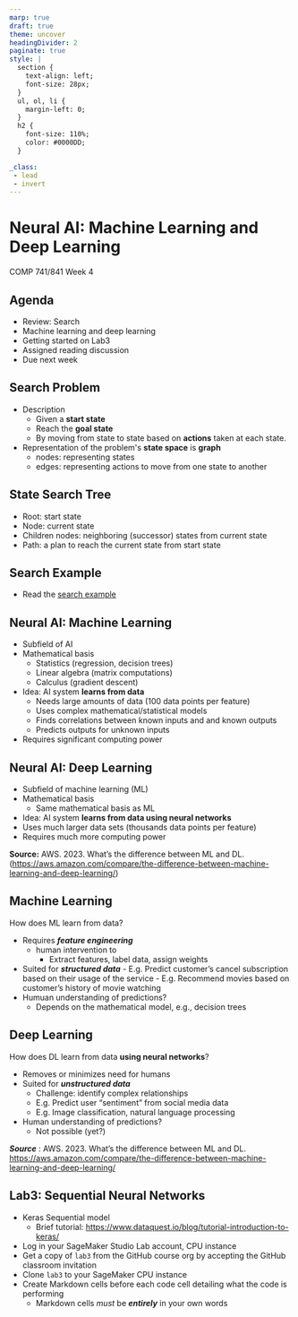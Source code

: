 ```yaml
---
marp: true
draft: true
theme: uncover
headingDivider: 2
paginate: true
style: |
  section {
    text-align: left;
    font-size: 28px;
  }
  ul, ol, li {
    margin-left: 0;
  }
  h2 {
    font-size: 110%;
    color: #0000DD;
  }

_class:
 - lead
 - invert
---
```


# Neural AI: Machine Learning and Deep Learning
COMP 741/841 Week 4​


## Agenda
- Review: Search
- Machine learning and deep learning
- Getting started on Lab3
- Assigned reading discussion
- Due next week

## Search Problem
- Description
    - Given a **start state**
    - Reach the  **goal state**
    - By moving from state to state based on **actions** taken at each state.
- Representation of the problem's **state space** is **graph**
    - nodes: representing states
    - edges: representing actions to move from one state to another

## State Search Tree
- Root: start state
- Node: current state
- Children nodes: neighboring (successor) states from current state
- Path: a plan to reach the current state from start state

## Search Example 
- Read the [search example]()


## Neural AI: Machine Learning
* Subfield of AI
* Mathematical basis
    * Statistics (regression, decision trees)
    * Linear algebra (matrix computations)
    * Calculus (gradient descent)
* Idea: AI system **learns from data**
    * Needs large amounts of data (100 data points per feature)
    * Uses complex mathematical/statistical models
    * Finds correlations between known inputs and and known outputs
    * Predicts outputs for unknown inputs
* Requires significant computing power

## Neural AI: Deep Learning
* Subfield of machine learning (ML)
* Mathematical basis
    * Same mathematical basis as ML
* Idea: AI system **learns from data using neural networks**
*   Uses much larger data sets (thousands data points per feature)
* Requires much more computing power

**Source:** AWS. 2023. What’s the difference between ML and DL.(https://aws.amazon.com/compare/the-difference-between-machine-learning-and-deep-learning/)

## Machine Learning 
How does ML learn from data?
- Requires **_feature engineering_**
    - human intervention to
        - Extract features, label data, assign weights
- Suited for **_structured data_**
       - E.g. Predict customer’s cancel subscription based on their usage of the service
       - E.g. Recommend movies based on customer’s history of movie watching
- Humuan understanding of predictions? 
    - Depends on the mathematical model, e.g., decision trees

## Deep Learning
How does DL learn from data **using neural networks**?
- Removes or minimizes need for humans
- Suited for **_unstructured data_**
    - Challenge: identify complex relationships
    - E.g. Predict user “sentiment” from social media data
    - E.g. Image classification, natural language processing
- Human understanding of predictions?
    - Not possible (yet?)

**_Source_** : AWS. 2023. What’s the difference between ML and DL. https://aws.amazon.com/compare/the-difference-between-machine-learning-and-deep-learning/

## Lab3: Sequential Neural Networks
- Keras Sequential model
    - Brief tutorial: https://www.dataquest.io/blog/tutorial-introduction-to-keras/ 
- Log in your SageMaker Studio Lab account, CPU instance
- Get a copy of `lab3` from the GitHub course org by accepting the GitHub classroom invitation
- Clone `lab3` to your SageMaker CPU instance
- Create Markdown cells before each code cell detailing what the code is performing
    - Markdown cells _must_ be **_entirely_** in your own words
